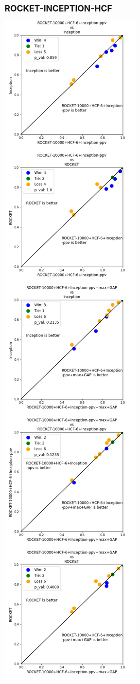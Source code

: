 # ROCKET-INCEPTION-HCF

<img src="plots/ppv vs inception.png">
<img src="plots/ppv vs rocket.png">
<img src="plots/ppv+max+GAP vs inception.png">
<img src="plots/ppv+max+GAP vs ppv.png">
<img src="plots/ppv+max+GAP vs rocket.png">
